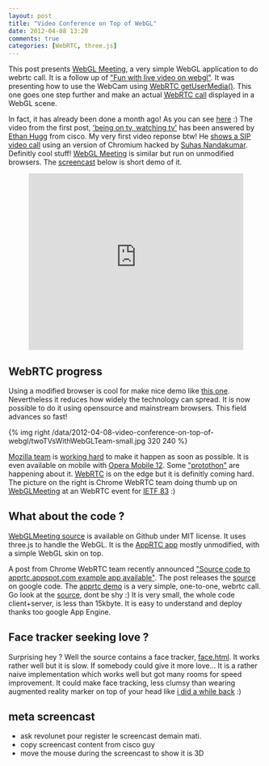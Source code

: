 ```yaml
---
layout: post
title: "Video Conference on Top of WebGL"
date: 2012-04-08 13:20
comments: true
categories: [WebRTC, three.js]
---
```


This post presents
[WebGL Meeting](webglmeeting.appspot.com),
a very simple WebGL application to do webrtc call.
It is a follow up of ["Fun with live video on webgl"](/blog/2012/02/07/live-video-in-webgl/).
It was presenting how to use the WebCam using
[WebRTC getUserMedia()](http://dev.w3.org/2011/webrtc/editor/getusermedia.html).
This one goes one step further and make an actual
[WebRTC call](http://www.webrtc.org/)
displayed in a WebGL scene.

In fact, it has already been done a month ago! As you can see
[here](http://www.youtube.com/watch?v=em5RWcstfI0&feature=watch_response)
:)
The video from the first post, ['being on tv, watching tv'](http://www.youtube.com/watch?v=vnNihxl3taE) has been answered
by [Ethan Hugg](https://plus.google.com/109216128632357967445/posts) from cisco.
My very first video reponse btw! He
[shows a SIP video call](http://www.youtube.com/watch?v=em5RWcstfI0&feature=watch_response)
using an version of Chromium hacked by
[Suhas Nandakumar](https://plus.google.com/102821430095362232437/posts).
Definitly cool stuff!
[WebGL Meeting](webglmeeting.appspot.com) is similar but run on unmodified browsers.
The
[screencast](http://youtu.be/QjRF0_KENQ8)
below is short demo of it.

<center>
	<iframe width="425" height="349" src="http://www.youtube.com/embed/QjRF0_KENQ8" frameborder="0" allowfullscreen></iframe>
</center>

<!-- more -->

## WebRTC progress

Using a modified browser is cool for make nice demo like
[this one](https://plus.google.com/109216128632357967445/posts/QkFu7cxmbzi).
Nevertheless it reduces how widely the technology can spread.
It is now possible to do it using opensource and mainstream browsers.
This field advances so fast!

{% img right /data/2012-04-08-video-conference-on-top-of-webgl/twoTVsWithWebGLTeam-small.jpg 320 240 %}

[Mozilla team](http://mozillamediagoddess.org/) is
[working hard](http://hacks.mozilla.org/2012/04/webrtc-efforts-underway-at-mozilla/)
to make it happen as soon as possible.
It is even available on mobile with
[Opera Mobile 12](http://weblog.bocoup.com/javascript-webrtc-opera-mobile-12/).
Some ["protothon"](http://www.youtube.com/watch?v=wpwjtzXgNFQ]) are happening about it.
[WebRTC](http://www.webrtc.org/)
is on the edge but it is definitly coming hard.
The picture on the right is Chrome WebRTC team doing thumb up on
[WebGLMeeting](webglmeeting.appspot.com)
at an WebRTC event for
[IETF 83](http://www.ietf.org/meeting/83/index.html) 
:)

## What about the code ?

[WebGLMeeting source](https://github.com/jeromeetienne/webglmeeting)
is available on Github under MIT license.
It uses three.js to handle the WebGL.
It is the [AppRTC app](http://code.google.com/p/webrtc-samples/source/browse/trunk/apprtc/)
mostly unmodified, with a simple WebGL skin on top.

A post from Chrome WebRTC team recently announced
["Source code to apprtc.appspot.com example app available"](http://www.webrtc.org/blog/sourcecodetoapprtcappspotcomexampleappavailable).
The post releases the
[source](http://code.google.com/p/webrtc-samples/source/browse/trunk/apprtc/)
on google code.
The [apprtc demo](https://apprtc.appspot.com)
is a very simple, one-to-one, webrtc call.
Go look at the [source](http://code.google.com/p/webrtc-samples/source/browse/trunk/apprtc/), dont be shy :)
It is very small, the whole code client+server, is less than 15kbyte.
It is easy to understand and deploy thanks too google App Engine.

## Face tracker seeking love ?
Surprising hey ? Well the source contains a face tracker,
[face.html](http://code.google.com/p/webrtc-samples/source/browse/trunk/apprtc/html/face.html).
It works rather well but it is slow. If somebody could give it more love...
It is a rather naive implementation which works well but got many rooms for speed improvement.
It could make face tracking, less clumsy than wearing augmented reality marker on top
of your head like
[i did a while back](http://learningthreejs.com/blog/2012/03/12/augmented-reality-in-the-browser/)
:)

## meta screencast
* ask revolunet pour register le screencast demain mati.
* copy screencast content from cisco guy
* move the mouse during the screencast to show it is 3D

